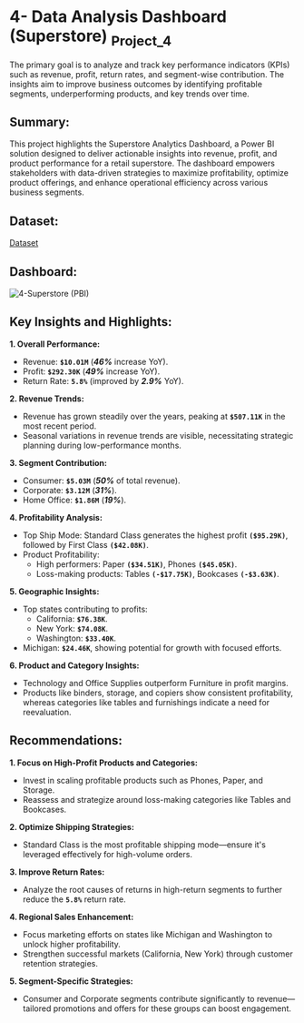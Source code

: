 # 4- Data Analysis Dashboard (Superstore) <sub>Project_4</sub>
The primary goal is to analyze and track key performance indicators (KPIs) such as revenue, profit, return rates, and segment-wise contribution. The insights aim to improve business outcomes by identifying profitable segments, underperforming products, and key trends over time.

## Summary: 
This project highlights the Superstore Analytics Dashboard, a Power BI solution designed to deliver actionable insights into revenue, profit, and product performance for a retail superstore. The dashboard empowers stakeholders with data-driven strategies to maximize profitability, optimize product offerings, and enhance operational efficiency across various business segments.

## Dataset:
<a href="https://github.com/AAAldesoki/4-Data_Analysis_Superstore/blob/main/Superstore.xls"> Dataset </a>

## Dashboard: 
![4-Superstore (PBI)](https://github.com/user-attachments/assets/d072c711-b5e3-4da3-bbb8-34dc54bc17ce)

## Key Insights and Highlights:

**1. Overall Performance:**
   - Revenue: **`$10.01M`** (***46%*** increase YoY).
   - Profit: **`$292.30K`** (***49%*** increase YoY).
   - Return Rate: **`5.8%`** (improved by ***2.9%*** YoY).

**2. Revenue Trends:**
   - Revenue has grown steadily over the years, peaking at **`$507.11K`** in the most recent period.
   - Seasonal variations in revenue trends are visible, necessitating strategic planning during low-performance months.

**3. Segment Contribution:**
   - Consumer: **`$5.03M`** (***50%*** of total revenue).
   - Corporate: **`$3.12M`** (***31%***).
   - Home Office: **`$1.86M`** (***19%***).

**4. Profitability Analysis:**
   - Top Ship Mode: Standard Class generates the highest profit **`($95.29K)`**, followed by First Class **`($42.08K)`**.
   - Product Profitability:
     - High performers: Paper **`($34.51K)`**, Phones **`($45.05K)`**.
     - Loss-making products: Tables **`(-$17.75K)`**, Bookcases **`(-$3.63K)`**.

**5. Geographic Insights:**
   - Top states contributing to profits:
     - California: **`$76.38K`**.
     - New York: **`$74.08K`**.
     - Washington: **`$33.40K`**.
   - Michigan: **`$24.46K`**, showing potential for growth with focused efforts.

**6. Product and Category Insights:**
   - Technology and Office Supplies outperform Furniture in profit margins.
   - Products like binders, storage, and copiers show consistent profitability, whereas categories like tables and furnishings indicate a need for reevaluation.

## Recommendations:

**1. Focus on High-Profit Products and Categories:**
  - Invest in scaling profitable products such as Phones, Paper, and Storage.
  - Reassess and strategize around loss-making categories like Tables and Bookcases.

**2. Optimize Shipping Strategies:**
  - Standard Class is the most profitable shipping mode—ensure it's leveraged effectively for high-volume orders.

**3. Improve Return Rates:**
  - Analyze the root causes of returns in high-return segments to further reduce the **`5.8%`** return rate.

**4. Regional Sales Enhancement:**
  - Focus marketing efforts on states like Michigan and Washington to unlock higher profitability.
  - Strengthen successful markets (California, New York) through customer retention strategies.

**5. Segment-Specific Strategies:**
  - Consumer and Corporate segments contribute significantly to revenue—tailored promotions and offers for these groups can boost engagement.


